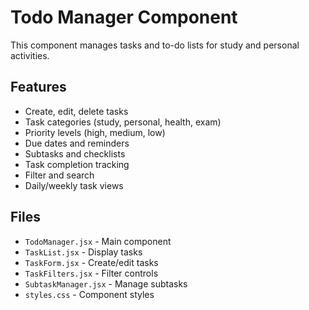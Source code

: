 # Todo Manager Component

This component manages tasks and to-do lists for study and personal activities.

## Features

- Create, edit, delete tasks
- Task categories (study, personal, health, exam)
- Priority levels (high, medium, low)
- Due dates and reminders
- Subtasks and checklists
- Task completion tracking
- Filter and search
- Daily/weekly task views

## Files

- `TodoManager.jsx` - Main component
- `TaskList.jsx` - Display tasks
- `TaskForm.jsx` - Create/edit tasks
- `TaskFilters.jsx` - Filter controls
- `SubtaskManager.jsx` - Manage subtasks
- `styles.css` - Component styles
